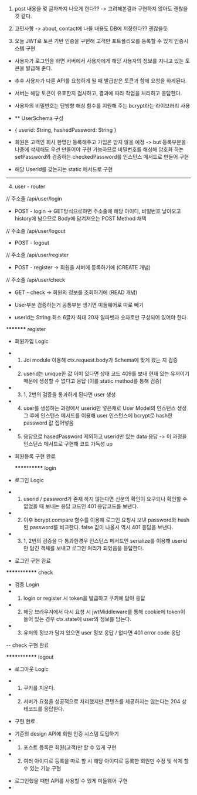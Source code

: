 1. post 내용을 몇 글자까지 나오게 한다?? -> 고려해본결과 구현하지 않아도 괜찮을 것 같다.

2. 고민사항 -> about, contact에 나올 내용도 DB에 저장한다?? 괜찮을듯

3. 오늘 JWT로 토큰 기반 인증을 구현해 고객만 포트폴리오를 등록할 수 있게 인증시스템 구현

- 사용자가 로그인을 하면 서버에서 사용자에게 해당 사용자의 정보를 지니고 있는 토큰을 발급해 준다.
- 추후 사용자가 다른 API를 요청하게 될 때 발급받은 토큰과 함께 요청을 하게된다.
- 서버는 해당 토큰이 유효한지 검사하고, 결과에 따라 작업을 처리하고 응답한다.

- 사용자의 비밀번호는 단방향 해싱 함수를 지원해 주는 bcrypt라는 라이브러리 사용

- \*\* UserSchema 구성
- { userid: String, hashedPassword: String }

- 회원은 고객인 회사 한명만 등록해주고 가입은 받지 않을 예정 -> but 등록부분을 나중에 삭제해도 우선 만들어야 구현 가능하므로 비밀번호를 해싱해 암호화 하는 setPassword와 검증하는 checkedPassword를 인스턴스 메서드로 만들어 구현

- 해당 UserId를 갖는지는 static 메서드로 구현

---

4. user - router

// 주소줄 /api/user/login

- POST - login -> GET방식으로하면 주소줄에 해당 아이디, 비밀번호 날아오고 history에 남으므로 Body에 담겨져오는 POST Method 채택

// 주소줄 /api/user/logout

- POST - logout

// 주소줄 /api/user/register

- POST - register -> 회원을 서버에 등록하기에 (CREATE 개념)

// 주소줄 /api/user/check

- GET - check -> 회원의 정보를 조회하기에 (READ 개념)

- User부분 검증하는거 공통부분 생기면 미들웨어로 따로 빼기

- userid는 String 최소 6글자 최대 20자 알파벳과 숫자로만 구성되어 있어야 한다.

\***\*\*\*\*\*\*** register

- 회원가입 Logic
- 1. Joi module 이용해 ctx.request.body가 Schema에 맞게 왔는 지 검증
- 2. userid는 unique한 값 이미 있다면 상태 코드 409를 보내 현재 있는 유저이기 때문에 생성할 수 없다고 응답 (이를 static method를 통해 검증)
- 3. 1, 2번의 검증을 통과하게 된다면 user 생성
- 4. user를 생성하는 과정에서 userid만 넣은채로 User Model의 인스턴스 생성 그 후에 인스턴스 메서드를 이용해 user 인스턴스에 bcrypt로 hash한 password 값 집어넣음
- 5. 응답으로 hasedPassword 제외하고 userid만 있는 data 응답 -> 이 과정을 인스턴스 메서드로 구현해 코드 가독성 up

- 회원등록 구현 완료

  **\*\*\*\***\*\***\*\*\*\*** login

- 로그인 Logic
- 1. userid / password가 존재 하지 않는다면 신분의 확인이 요구되나 확인할 수 없었을 때 보내는 응답 코드인 401 응답코드를 보낸다.
- 2. 이후 bcrypt.compare 함수를 이용해 로그인 요청시 보낸 password와 hash 된 password를 비교한다. false 값이 나올시 역시 401 응답을 보낸다.
- 3. 1, 2번의 검증을 다 통과한경우 인스턴스 메서드인 serialize를 이용해 userid 만 담긴 객체를 보내고 로그인 처리가 되었음을 응답한다.

- 로그인 구현 완료

**\*\*\*\***\*\*\***\*\*\*\*** check

- 검증 Login
- 1. login or register 시 token을 발급하고 쿠키에 담아 응답
- 2. 해당 브라우저에서 다시 요청 시 jwtMiddleware를 통해 cookie에 token이 들어 있는 경우 ctx.state에 user의 정보를 담는다.
- 3. 유저의 정보가 담겨 있으면 user 정보 응답 / 없다면 401 error code 응답

-- check 구현 완료

**\*\*\*\***\*\*\***\*\*\*\*** logout

- 로그아웃 Logic
- 1. 쿠키를 지운다.
- 2. 서버가 요청을 성공적으로 처리했지만 콘텐츠를 제공하지는 않는다는 204 상태코드를 응답한다.

- 구현 완료

* 기존의 design API에 회원 인증 시스템 도입하기
* 1. 포스트 등록은 회원(고객)만 할 수 있게 구현
* 2. 여러 아이디로 등록을 따로 할 시 해당 아이디로 등록한 회원만 수정 및 삭제 할 수 있는 기능 구현

- 로그인했을 때만 API를 사용할 수 있게 미들웨어 구현
-
